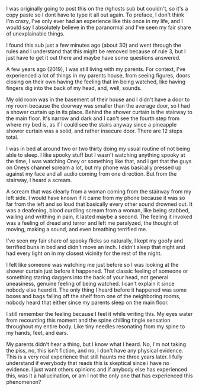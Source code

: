 I was originally going to post this on the r/ghosts sub but couldn't, so it's a copy paste so I dont have to type it all out again. To preface, I don't think I'm crazy, I've only ever had an experience like this once in my life, and I would say I absolutely believe in the paranormal and I've seen my fair share of unexplainable things.

I found this sub just a few minutes ago (about 30) and went through the rules and I understand that this might be removed because of rule 3, but I just have to get it out there and maybe have some questions answered.

A few years ago (2019), I was still living with my parents. For context, I've experienced a lot of things in my parents house, from seeing figures, doors closing on their own having the feeling that im being watched, like having fingers dig into the back of my head, and, well, sounds. 

My old room was in the basement of their house and I didn't have a door to my room because the doorway was smaller than the average door, so I had a shower curtain up in its place. Behind the shower curtain is the stairway to the main floor. It's narrow and dark and I can't see the fourth step from where my bed is, as if I could see the stairs anyway since a pineapple shower curtain was a solid, and rather insecure door. There are 12 steps total.

I was in bed at around two or two thirty doing my usual routine of not being able to sleep. I like spooky stuff but I wasn't watching anything spooky at the time, I was watching Oney or something like that, and i get that the guys on Oneys channel scream a lot, but my phone was basically pressed up against my face and all audio coming from one direction. But from the stairway, I heard a scream.

A scream that was clearly from a woman coming from the stairway from my left side. I would have known if it came from my phone because it was so far from the left and so loud that basically every other sound drowned out. It was a deafening, blood curdling scream from a woman, like being stabbed, wailing and writhing in pain, it lasted maybe a second. The feeling it invoked was a feeling of dread and terror and left me paralyzed, the thought of moving, making a sound, and even breathing terrified me.

I've seen my fair share of spooky flicks so naturally, I kept my goofy and terrified buns in bed and didn't move an inch. I didn't sleep that night and had every light on in my closest vicinity for the rest of the night.

I felt like someone was watching me just before so I was looking at the shower curtain just before it happened. That classic feeling of someone or something staring daggers into the back of your head, not general uneasiness, genuine feeling of being watched. I can't explain it since nobody else heard it. The only thing I heard before it happened was some boxes and bags falling off the shelf from one of the neighboring rooms, nobody heard that either since my parents sleep on the main floor.

I still remember the feeling because I feel it while writing this. My eyes water from recounting this moment and the spine chilling tingle sensation throughout my entire body. Like tiny needles resonating from my spine to my hands, feet, and ears.

My parents didn't hear a thing, but I know what I heard. No, I'm not taking the piss, no, this isn't fiction, and no, I don't have any physical evidence. This is a very real experience that still haunts me three years later. I fully understand if everybody that reads this is skeptical since i have no evidence. I just want others opinions and if anybody else has experienced this, was it a hallucination, or am I not the only one that has experienced this phenomenon?